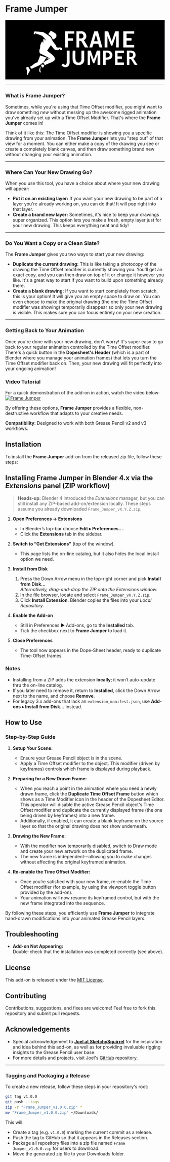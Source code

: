 # **Frame Jumper**

![Frame Jumper](img/Frame_Jumper.svg)

---

### What is Frame Jumper?

Sometimes, while you're using that Time Offset modifier, you might want to draw something _new_ without messing up the awesome rigged animation you've already set up with a Time Offset Modifier. That's where the **Frame Jumper** comes in!

Think of it like this: The Time Offset modifier is showing you a specific drawing from your animation. The **Frame Jumper** lets you "step out" of that view for a moment. You can either make a copy of the drawing you see or create a completely blank canvas, and then draw something brand new without changing your existing animation.

---

### Where Can Your New Drawing Go?

When you use this tool, you have a choice about where your new drawing will appear:

- **Put it on an existing layer:** If you want your new drawing to be part of a layer you're already working on, you can do that! It will pop right into that layer.
- **Create a brand new layer:** Sometimes, it's nice to keep your drawings super organized. This option lets you make a fresh, empty layer just for your new drawing. This keeps everything neat and tidy!

---

### Do You Want a Copy or a Clean Slate?

The **Frame Jumper** gives you two ways to start your new drawing:

- **Duplicate the current drawing:** This is like taking a photocopy of the drawing the Time Offset modifier is currently showing you. You'll get an exact copy, and you can then draw on top of it or change it however you like. It's a great way to start if you want to build upon something already there.
- **Create a blank drawing:** If you want to start completely from scratch, this is your option! It will give you an empty space to draw on. You can even choose to make the original drawing (the one the Time Offset modifier was showing) temporarily disappear so only your new drawing is visible. This makes sure you can focus entirely on your new creation.

---

### Getting Back to Your Animation

Once you're done with your new drawing, don't worry! It's super easy to go back to your regular animation controlled by the Time Offset modifier. There's a quick button in the **Dopesheet's Header** (which is a part of Blender where you manage your animation frames) that lets you turn the Time Offset modifier back on. Then, your new drawing will fit perfectly into your ongoing animation!

### Video Tutorial

For a quick demonstration of the add-on in action, watch the video below:
[![Frame Jumper](https://img.youtube.com/vi/TUGGjXJURmU/0.jpg)](https://www.youtube.com/watch?v=TUGGjXJURmU)

By offering these options, **Frame Jumper** provides a flexible, non-destructive workflow that adapts to your creative needs.

**Compatibility**: Designed to work with both Grease Pencil v2 and v3 workflows.

## Installation

To install the **Frame Jumper** add-on from the released zip file, follow these steps:

## Installing **Frame Jumper** in Blender 4.x via the _Extensions_ panel (ZIP workflow)

> **Heads-up:** Blender 4 introduced the _Extensions_ manager, but you can still install any ZIP-based add-on/extension locally. These steps assume you already downloaded `Frame_Jumper_vX.Y.Z.zip`.

1. **Open Preferences → Extensions**

   - In Blender’s top-bar choose **Edit ▸ Preferences…**.
   - Click the **Extensions** tab in the sidebar.

2. **Switch to “Get Extensions”** (top of the window).

   - This page lists the on-line catalog, but it also hides the local install option we need.

3. **Install from Disk**

   1. Press the Down Arrow menu in the top-right corner and pick **Install from Disk…**  
      _Alternatively, drag-and-drop the ZIP onto the Extensions window._
   2. In the file browser, locate and select `Frame_Jumper_vX.Y.Z.zip`.
   3. Click **Install Extension**. Blender copies the files into your _Local Repository_.

4. **Enable the Add-on**

   - Still in Preferences ▶ Add-ons, go to the **Installed** tab.
   - Tick the checkbox next to **Frame Jumper** to load it.

5. **Close Preferences**
   - The tool now appears in the Dope-Sheet header, ready to duplicate Time-Offset frames.

### Notes

- Installing from a ZIP adds the extension **locally**; it won’t auto-update thru the on-line catalog.
- If you later need to remove it, return to **Installed**, click the Down Arrow next to the name, and choose **Remove**.
- For legacy 3.x add-ons that lack an `extension_manifest.json`, use **Add-ons ▸ Install from Disk…** instead.

## How to Use

### Step-by-Step Guide

1. **Setup Your Scene:**

   - Ensure your Grease Pencil object is in the scene.
   - Apply a Time Offset modifier to the object. This modifier (driven by keyframes) controls which frame is displayed during playback.

2. **Preparing for a New Drawn Frame:**

   - When you reach a point in the animation where you need a newly drawn frame, click the **Duplicate Time Offset Frame** button which shows as a Time Modifier icon in the header of the Dopesheet Editor. This operator will disable the active Grease Pencil object's Time Offset modifier and duplicate the currently displayed frame (the one being driven by keyframes) into a new frame.
   - Additionally, if enabled, it can create a blank keyframe on the source layer so that the original drawing does not show underneath.

3. **Drawing the New Frame:**

   - With the modifier now temporarily disabled, switch to Draw mode and create your new artwork on the duplicated frame.
   - The new frame is independent—allowing you to make changes without affecting the original keyframed animation.

4. **Re-enable the Time Offset Modifier:**
   - Once you’re satisfied with your new frame, re-enable the Time Offset modifier (for example, by using the viewport toggle button provided by the add-on).
   - Your animation will now resume its keyframed control, but with the new frame integrated into the sequence.

By following these steps, you efficiently use **Frame Jumper** to integrate hand-drawn modifications into your animated Grease Pencil layers.

## Troubleshooting

- **Add-on Not Appearing:**  
  Double-check that the installation was completed correctly (see above).

## License

This add-on is released under the [MIT License](LICENSE).

## Contributing

Contributions, suggestions, and fixes are welcome! Feel free to fork this repository and submit pull requests.

## Acknowledgements

- Special acknowledgement to [**Joel at SketchySquirrel**](https://www.youtube.com/c/SketchySquirrel) for the inspiration and idea behind this add-on, as well as for providing invaluable rigging insights to the Grease Pencil user base.
- For more details and projects, visit Joel's [GitHub](https://github.com/sketchy-squirrel) repository.

---

### Tagging and Packaging a Release

To create a new release, follow these steps in your repository's root:

```bash
git tag v1.0.0
git push --tags
zip -r "Frame_Jumper_v1.0.0.zip" *
mv "Frame_Jumper_v1.0.0.zip" ~/Downloads/
```

This will:

- Create a tag (e.g. `v1.0.0`) marking the current commit as a release.
- Push the tag to GitHub so that it appears in the Releases section.
- Package all repository files into a zip file named `Frame Jumper_v1.0.0.zip` for users to download.
- Move the generated zip file to your Downloads folder.
